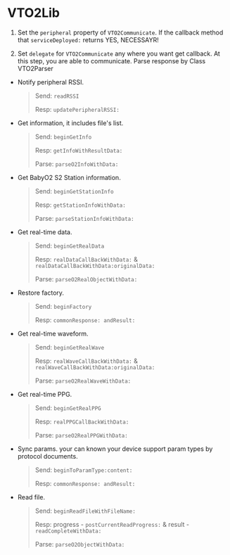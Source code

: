 # VTO2Lib

1. Set the `peripheral` property of `VTO2Communicate`. If the callback method that `serviceDeployed:` returns YES,  NECESSAYR!

2. Set `delegate` for `VTO2Communicate` any where you want get callback.  At this step, you are able to communicate. Parse response by Class VTO2Parser 

- Notify peripheral RSSI.
    > Send: `readRSSI` 
    >
    > Resp: `updatePeripheralRSSI:`

- Get information, it includes file's list.
    > Send: `beginGetInfo`
    >
    > Resp: `getInfoWithResultData:`
    >
    > Parse: `parseO2InfoWithData:`
    
- Get BabyO2 S2 Station information.
    > Send: `beginGetStationInfo` 
    > 
    > Resp: `getStationInfoWithData:`
    > 
    > Parse: `parseStationInfoWithData:`

- Get real-time data. 
    > Send: `beginGetRealData`
    >
    > Resp: `realDataCallBackWithData:` & `realDataCallBackWithData:originalData:`
    >
    > Parse: `parseO2RealObjectWithData:`

- Restore factory.
    > Send: `beginFactory`
    >
    > Resp: `commonResponse: andResult:`

- Get real-time waveform.
    > Send: `beginGetRealWave`
    >
    > Resp: `realWaveCallBackWithData:` & `realWaveCallBackWithData:originalData:`
    >
    > Parse: `parseO2RealWaveWithData:`
    
- Get real-time PPG. 
    > Send: `beginGetRealPPG`
    >
    > Resp: `realPPGCallBackWithData:`
    >
    > Parse: `parseO2RealPPGWithData:`

- Sync params. your can known your device support param types by protocol documents.  
    > Send: `beginToParamType:content:`
    >
    > Resp: `commonResponse: andResult:`

- Read file.
    > Send: `beginReadFileWithFileName:`
    >
    > Resp:   progress - `postCurrentReadProgress:` &  result - `readCompleteWithData:`
    >
    > Parse: `parseO2ObjectWithData:`

